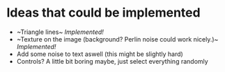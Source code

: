 # Ideas that could be implemented

- ~Triangle lines~ *Implemented!*
- ~Texture on the image (background? Perlin noise could work nicely.)~ *Implemented!*
- Add some noise to text aswell (this might be slightly hard)
- Controls? A little bit boring maybe, just select everything randomly
